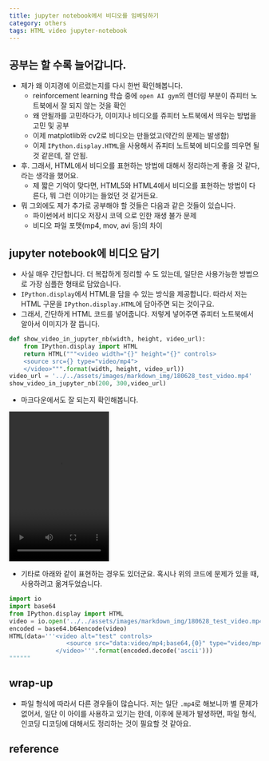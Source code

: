 ```yaml
---
title: jupyter notebook에서 비디오를 임베딩하기 
category: others
tags: HTML video jupyter-notebook 
---
```


## 공부는 할 수록 늘어갑니다. 

- 제가 왜 이지경에 이르렀는지를 다시 한번 확인해봅니다. 
    - reinforcement learning 학습 중에 `open AI gym`의 렌더링 부분이 쥬피터 노트북에서 잘 되지 않는 것을 확인
    - 왜 안될까를 고민하다가, 이미지나 비디오를 쥬피터 노트북에서 띄우는 방법을 고민 및 공부
    - 이제 matplotlib와 cv2로 비디오는 만들었고(약간의 문제는 발생함)
    - 이제 `IPython.display.HTML`을 사용해서 쥬피터 노트북에 비디오를 띄우면 될것 같은데, 잘 안됨.
- 후. 그래서, HTML에서 비디오를 표현하는 방법에 대해서 정리하는게 좋을 것 같다, 라는 생각을 했어요. 
    - 제 짧은 기억이 맞다면, HTML5와 HTML4에서 비디오를 표현하는 방법이 다른다, 뭐 그런 이야기는 들었던 것 같거든요. 
- 뭐 그외에도 제가 추가로 공부해야 할 것들은 다음과 같은 것들이 있습니다. 
    - 파이썬에서 비디오 저장시 코덱 으로 인한 재생 불가 문제
    - 비디오 파일 포맷(mp4, mov, avi 등)의 차이 

## jupyter notebook에 비디오 담기

- 사실 매우 간단합니다. 더 복잡하게 정리할 수 도 있는데, 일단은 사용가능한 방법으로 가장 심플한 형태로 담았습니다. 
- `IPython.display`에서 HTML을 담을 수 있는 방식을 제공합니다. 따라서 저는 HTML 구문을 `IPython.display.HTML`에 담아주면 되는 것이구요. 
- 그래서, 간단하게 HTML 코드를 넣어줍니다. 저렇게 넣어주면 쥬피터 노트북에서 알아서 이미지가 잘 뜹니다. 


```python
def show_video_in_jupyter_nb(width, height, video_url):
    from IPython.display import HTML
    return HTML("""<video width="{}" height="{}" controls>
    <source src={} type="video/mp4">
    </video>""".format(width, height, video_url))
video_url = '../../assets/images/markdown_img/180628_test_video.mp4'
show_video_in_jupyter_nb(200, 300,video_url)
```

- 마크다운에서도 잘 되는지 확인해봅니다. 

<video width="200" height="300" controls>
    <source src=../../assets/images/markdown_img/180628_test_video.mp4 type="video/mp4">
</video>


- 기타로 아래와 같이 표현하는 경우도 있더군요. 혹시나 위의 코드에 문제가 있을 때, 사용하려고 옮겨두었습니다. 

```python
import io
import base64
from IPython.display import HTML
video = io.open('../../assets/images/markdown_img/180628_test_video.mp4', 'r+b').read()
encoded = base64.b64encode(video)
HTML(data='''<video alt="test" controls>
                <source src="data:video/mp4;base64,{0}" type="video/mp4" />
             </video>'''.format(encoded.decode('ascii')))
""""""
```

## wrap-up

- 파일 형식에 따라서 다른 경우들이 많습니다. 저는 일단 `.mp4`로 해보니까 별 문제가 없어서, 일단 이 아이를 사용하고 있기는 한데, 이후에 문제가 발생하면, 파일 형식, 인코딩 디코딩에 대해서도 정리하는 것이 필요할 것 같아요. 

## reference 
